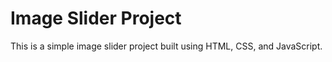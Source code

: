 # Image Slider Project
This is a simple image slider project built using HTML, CSS, and JavaScript.

